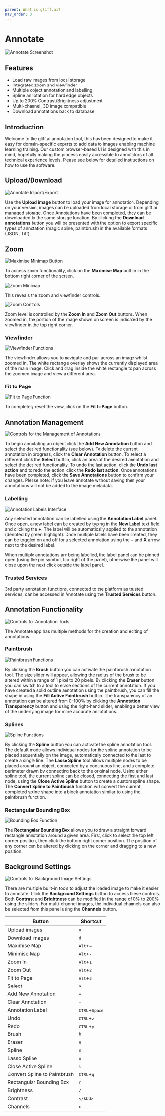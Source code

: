 ```yaml
---
parent: What is gliff.ai?
nav_order: 3
---
```


# Annotate

![Annotate Screenshot](/assets/images/annotate/annotate.png)

## Features

- Load raw images from local storage
- Integrated zoom and viewfinder
- Multiple object annotation and labelling
- Spline annotation for hard edge objects
- Up to 200% Contrast/Brightness adjustment
- Multi-channel, 3D image compatible
- Download annotations back to database

## Introduction

Welcome to the gliff.ai annotation tool, this has been designed to make it easy for domain-specific experts to add data to images enabling machine learning training.
Our custom browser-based UI is designed with this in mind, hopefully making the process easily accessible to annotators of all technical experience levels.
Please see below for detailed instructions on how to use the software.

## Upload/Download

![Annotate Import/Export](/assets/images/annotate/annotate_download.png)

Use the **Upload image** button to load your image for annotation.
Depending on your version, images can be uploaded from local storage or from gliff.ai managed storage. Once Annotations have been completed, they can be downloaded to the same storage location.
By clicking the **Download annotations** button you will be presented with the option to export specific types of annotation (magic spline, paintbrush) in the available formats (JSON, Tiff).

## Zoom

![Maximise Minimap Button](/assets/images/annotate/annotate_max_minimap.png)

To access zoom functionality, click on the **Maximise Map** button in the bottom right corner of the screen.

![Zoom Minimap](/assets/images/annotate/annotate_minimap.png)

This reveals the zoom and viewfinder controls.

![Zoom Controls](/assets/images/annotate/annotate_zoom.png)

Zoom level is controlled by the **Zoom In** and **Zoom Out** buttons.
When zoomed in, the portion of the image shown on screen is indicated by the viewfinder in the top right corner.

### Viewfinder

![Viewfinder Functions](/assets/images/annotate/annotate_view.png)

The viewfinder allows you to navigate and pan across an image whilst zoomed in.
The white rectangle overlay shows the currently displayed area of the main image.
Click and drag inside the white rectangle to pan across the zoomed image and view a different area.

### Fit to Page

![Fit to Page Function](/assets/images/annotate/annotate_fit.png)

To completely reset the view, click on the **Fit to Page** button.

## Annotation Management

![Controls for the Management of Annotations](/assets/images/annotate/annotate_management.png)

To begin annotating an object click the **Add New Annotation** button and select the desired functionality (see below).
To delete the current annotation in progress, click the **Clear Annotation** button.
To select a different click the **Select** button, click an area of the desired annotation and select the desired functionality.
To undo the last action, click the **Undo last action** and to redo the action, click the **Redo last action**.
Once annotations have been completed, click the **Save Annotations** button to confirm your changes.
Please note: if you leave annotate without saving then your annotations will not be added to the image metadata.

### Labelling

![Annotation Labels Interface](/assets/images/annotate/annotate_labels.png)

Any selected annotation can be labelled using the **Annotation Label** panel.
Once open, a new label can be created by typing in the **New Label** text field and clicking the **+**.
The label will be automatically applied to the annotation (denoted by green highlight).
Once multiple labels have been created, they can be toggled on and off for a selected annotation using the **+** and **X** arrow next to the desired label.

When multiple annotations are being labelled, the label panel can be pinned open (using the pin symbol, top right of the panel), otherwise the panel will close upon the next click outside the label panel.

### Trusted Services

3rd party annotation functions, connected to the platform as trusted services, can be accessed in Annotate using the **Trusted Services** button.

## Annotation Functionality

![Controls for Annotation Tools](/assets/images/annotate/annotate_function.png)

The Annotate app has multiple methods for the creation and editing of annotations.

### Paintbrush

![Paintbrush Functions](/assets/images/annotate/annotate_paintbrush.png)

By clicking the **Brush** button you can activate the paintbrush annotation tool.
The size slider will appear, allowing the radius of the brush to be altered within a range of 1 pixel to 20 pixels.
By clicking the **Eraser** button you can switch to a tool to erase sections of the current annotation.
If you have created a solid outline annotation using the paintbrush, you can fill the shape in using the **Fill Active Paintbrush** button.
The transparency of an annotation can be altered from 0-100% by clicking the **Annotation Transparency** button and using the right-hand slider, enabling a better view of the underlying image for more accurate annotations.

### Splines

![Spline Functions](/assets/images/annotate/annotate_spline.png)

By clicking the **Spline** button you can activate the spline annotation tool.
The default mode allows individual nodes for the spline annotation to be placed sequentially on the image, automatically connected to the last to create a single line.
The **Lasso Spline** tool allows multiple nodes to be placed around an object, connected by a continuous line, and a complete perimeter drawn by connecting back to the original node.
Using either spline tool, the current spline can be closed, connecting the first and last node, using the **Close Active Spline** button to create a custom spline shape.
The **Convert Spline to Paintbrush** function will convert the current, completed spline shape into a block annotation similar to using the paintbrush function.

### Rectangular Bounding Box

![Bounding Box Function](assets/images/annotate/annotate_box.png)

The **Rectangular Bounding Box** allows you to draw a straight forward rectangle annotation around a given area. First, click to select the top left corner position, then click the bottom right corner position. The position of any corner can be altered by clicking on the corner and dragging to a new position.

## Background Settings

![Controls for Background Image Settings](/assets/images/annotate/annotate_background.png)

There are multiple built-in tools to adjust the loaded image to make it easier to annotate. Click the **Background Settings** button to access these controls. Both **Contrast** and **Brightness** can be modified in the range of 0% to 200% using the sliders. For multi-channel images, the individual channels can also be selected from this panel using the **Channels** button.

| Button                       | Shortcut                         |
| ---------------------------- | -------------------------------- |
| Upload images                | <kbd>u</kbd>                     |
| Download images              | <kbd>d</kbd>                     |
| Maximise Map                 | <kbd>Alt</kbd>+<kbd>=</kbd>      |
| Minimise Map                 | <kbd>Alt</kbd>+<kbd>-</kbd>      |
| Zoom In                      | <kbd>Alt</kbd>+<kbd>1</kbd>      |
| Zoom Out                     | <kbd>Alt</kbd>+<kbd>2</kbd>      |
| Fit to Page                  | <kbd>Alt</kbd>+<kbd>3</kbd>      |
| Select                       | <kbd>a</kbd>                     |
| Add New Annotation           | <kbd>=</kbd>                     |
| Clear Annotation             | <kbd>-</kbd>                     |
| Annotation Label             | <kbd>CTRL</kbd>+<kbd>Space</kbd> |
| Undo                         | <kbd>CTRL</kbd>+<kbd>z</kbd>     |
| Redo                         | <kbd>CTRL</kbd>+<kbd>y</kbd>     |
| Brush                        | <kbd>b</kbd>                     |
| Eraser                       | <kbd>e</kbd>                     |
| Spline                       | <kbd>s</kbd>                     |
| Lasso Spline                 | <kbd>o</kbd>                     |
| Close Active Spline          | <kbd>l</kbd>                     |
| Convert Spline to Paintbrush | <kbd>CTRL</kbd>+<kbd>q</kbd>     |
| Rectangular Bounding Box     | <kbd>r</kbd>                     |
| Brightness                   | <kbd>/</kbd>                     |
| Contrast                     | <kbd>\</kbd>                     |
| Channels                     | <kbd>c<kbd>                      |
